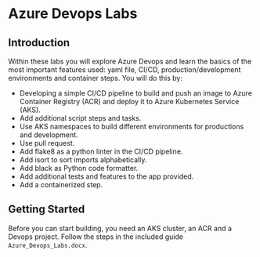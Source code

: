 # Azure Devops Labs
## Introduction 
Within these labs you will explore Azure Devops and learn the basics of the most important features used: yaml file, CI/CD, production/development environments and container steps. You will do this by:
-	Developing a simple CI/CD pipeline to build and push an image to Azure Container Registry (ACR) and deploy it to Azure Kubernetes Service (AKS).
-	Add additional script steps and tasks.
-	Use AKS namespaces to build different environments for productions and development.
-	Use pull request.
-	Add flake8 as a python linter in the CI/CD pipeline.
-	Add isort to sort imports alphabetically.
-	Add black as Python code formatter.
-	Add additional tests and features to the app provided.
-	Add a containerized step.

## Getting Started
Before you can start building, you need an AKS cluster, an ACR and a Devops project. Follow the steps in the included guide `Azure_Devops_Labs.docx`.